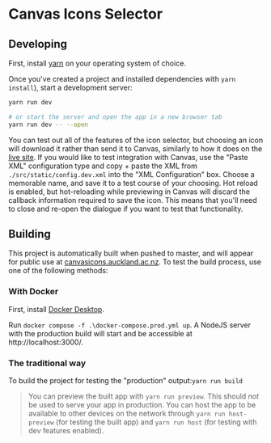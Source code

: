 # Canvas Icons Selector

## Developing

First, install [yarn](https://yarnpkg.com/) on your operating system of choice.

Once you've created a project and installed dependencies with `yarn install`), start a development server:

```bash
yarn run dev

# or start the server and open the app in a new browser tab
yarn run dev -- --open
```

You can test out all of the features of the icon selector, but choosing an icon will download it rather than send it to Canvas, similarly to how it does on the [live site](https://canvasicons.auckland.ac.nz/). If you would like to test integration with Canvas, use the "Paste XML" configuration type and copy + paste the XML from `./src/static/config.dev.xml` into the "XML Configuration" box. Choose a memorable name, and save it to a test course of your choosing. Hot reload is enabled, but hot-reloading while previewing in Canvas will discard the callback information required to save the icon. This means that you'll need to close and re-open the dialogue if you want to test that functionality.

## Building

This project is automatically built when pushed to master, and will appear for public use at [canvasicons.auckland.ac.nz](https://canvasicons.auckland.ac.nz/). To test the build process, use one of the following methods:

### With Docker

First, install [Docker Desktop](https://www.docker.com/get-started).

Run `docker compose -f .\docker-compose.prod.yml up`. A NodeJS server with the production build will start and be accessible at http://localhost:3000/.

### The traditional way

To build the project for testing the "production" output:`yarn run build`

> You can preview the built app with `yarn run preview`. This should _not_ be used to serve your app in production. You can host the app to be available to other devices on the network through `yarn run host-preview` (for testing the built app) and `yarn run host` (for testing with dev features enabled).
